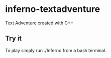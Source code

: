 # inferno-textadventure

Text Adventure created with C++

## Try it

To play simply run ./Inferno from a bash terminal.
